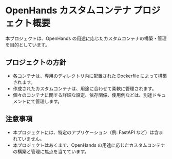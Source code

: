 # OpenHands カスタムコンテナ プロジェクト概要

本プロジェクトは、OpenHands の用途に応じたカスタムコンテナの構築・管理を目的としています。

## プロジェクトの方針

- 各コンテナは、専用のディレクトリ内に配置された Dockerfile によって構築されます。
- 作成されたカスタムコンテナは、用途に合わせて柔軟に管理されます。
- 個々のコンテナに関する詳細な設定、依存関係、使用例などは、別途ドキュメントにて管理します。

## 注意事項

- 本プロジェクトには、特定のアプリケーション（例: FastAPI など）は含まれていません。
- 本プロジェクトはあくまで、OpenHands の用途に応じたカスタムコンテナの構築と管理に焦点を当てています。
